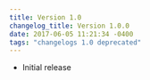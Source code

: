 ```yaml
---
title: Version 1.0
changelog_title: Version 1.0.0
date: 2017-06-05 11:21:34 -0400
tags: "changelogs 1.0 deprecated"
---
```


* Initial release
